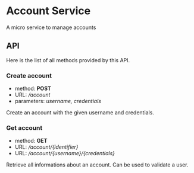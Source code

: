 # Account Service

A micro service to manage accounts

## API

Here is the list of all methods provided by this API.

### Create account

* method: **POST**
* URL: _/account_
* parameters: _username, credentials_

Create an account with the given username and credentials.

### Get account

* method: **GET**
* URL: _/account/{identifier}_
* URL: _/account/{username}/{credentials}_

Retrieve all informations about an account. Can be used to validate a user.
